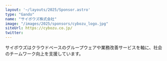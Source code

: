 ```yaml
---
layout: '~/layouts/2025/Sponsor.astro'
type: "Gando"
name: "サイボウズ株式会社"
image: "/images/2025/sponsors/cybozu_logo.jpg"
siteUrl: https://cybozu.co.jp/
twitter: 
---
```


サイボウズはクラウドベースのグループウェアや業務改善サービスを軸に、社会のチームワーク向上を支援しています。
